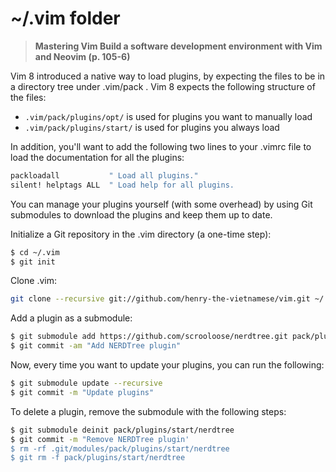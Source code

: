 # ~/.vim folder

> **Mastering Vim Build a software development environment with Vim and Neovim (p. 105-6)**

Vim 8 introduced a native way to load plugins, by expecting the files to be in a directory
tree under .vim/pack . Vim 8 expects the following structure of the files:
- `.vim/pack/plugins/opt/` is used for plugins you want to
manually load
- `.vim/pack/plugins/start/` is used for plugins you always
load

In addition, you'll want to add the following two lines to your .vimrc file to load the
documentation for all the plugins:
```bash
packloadall           " Load all plugins."
silent! helptags ALL  " Load help for all plugins.
```

You can manage your plugins yourself (with some overhead) by using Git submodules to
download the plugins and keep them up to date.

Initialize a Git repository in the .vim directory (a one-time step):
```bash
$ cd ~/.vim
$ git init
```

Clone .vim:
```bash
git clone --recursive git://github.com/henry-the-vietnamese/vim.git ~/.vim
```

Add a plugin as a submodule:
```bash
$ git submodule add https://github.com/scrooloose/nerdtree.git pack/plugins/start/nerdtree
$ git commit -am "Add NERDTree plugin"
```

Now, every time you want to update your plugins, you can run the following:
```bash
$ git submodule update --recursive
$ git commit -m "Update plugins"
```

To delete a plugin, remove the submodule with the following steps:
```bash
$ git submodule deinit pack/plugins/start/nerdtree
$ git commit -m "Remove NERDTree plugin'
$ rm -rf .git/modules/pack/plugins/start/nerdtree
$ git rm -f pack/plugins/start/nerdtree
```

